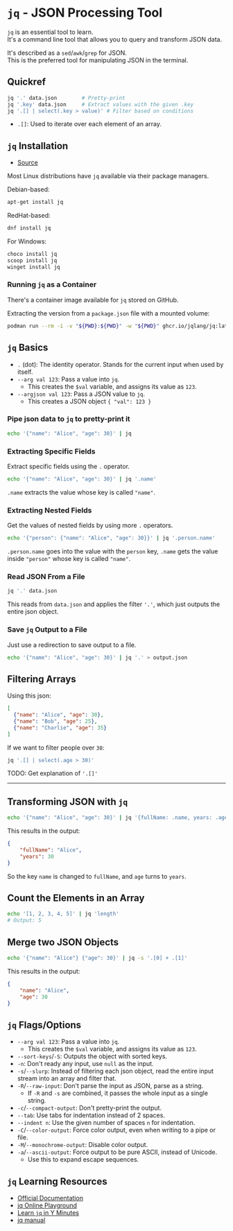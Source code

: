 # `jq` - JSON Processing Tool


`jq` is an essential tool to learn.  
It's a command line tool that allows you to query and transform JSON data.  

It's described as a `sed`/`awk`/`grep` for JSON.  
This is the preferred tool for manipulating JSON in the terminal.  


## Quickref
```bash
jq '.' data.json        # Pretty-print 
jq '.key' data.json     # Extract values with the given .key
jq '.[] | select(.key > value)' # Filter based on conditions
```
* `.[]`: Used to iterate over each element of an array.




## `jq` Installation
* [Source](https://github.com/jqlang/jq?tab=readme-ov-file#installation)

Most Linux distributions have `jq` available via their package managers.  

Debian-based:  
```bash
apt-get install jq
```
RedHat-based:  
```bash
dnf install jq
```
For Windows:
```bash
choco install jq
scoop install jq
winget install jq
```


### Running `jq` as a Container
There's a container image available for `jq` stored on GitHub.  

Extracting the version from a `package.json` file with a mounted volume:
```bash
podman run --rm -i -v "${PWD}:${PWD}" -w "${PWD}" ghcr.io/jqlang/jq:latest '.version' package.json
```

## `jq` Basics
* `.` (dot): The identity operator. Stands for the current input when used by itself.  
* `--arg val 123`: Pass a value into `jq`.
    * This creates the `$val` variable, and assigns its value as `123`.  
* `--argjson val 123`: Pass a JSON value to `jq`.  
    * This creates a JSON object `{ "val": 123 }`


### Pipe json data to `jq` to pretty-print it
```bash
echo '{"name": "Alice", "age": 30}' | jq
```

### Extracting Specific Fields
Extract specific fields using the `.` operator.
```bash
echo '{"name": "Alice", "age": 30}' | jq '.name'
```
`.name` extracts the value whose key is called `"name"`.  

### Extracting Nested Fields
Get the values of nested fields by using more `.` operators. 
```bash
echo '{"person": {"name": "Alice", "age": 30}}' | jq '.person.name'
```
`.person.name` goes into the value with the `person` key, `.name` gets the value 
inside `"person"` whose key is called `"name"`.  

### Read JSON From a File
```bash
jq '.' data.json
```
This reads from `data.json` and applies the filter `'.'`, which just outputs the
entire json object.  

### Save `jq` Output to a File
Just use a redirection to save output to a file.  
```bash
echo '{"name": "Alice", "age": 30}' | jq '.' > output.json
```

## Filtering Arrays
Using this json:
```json
[
  {"name": "Alice", "age": 30},
  {"name": "Bob", "age": 25},
  {"name": "Charlie", "age": 35}
]
```
If we want to filter people over `30`:

```bash
jq '.[] | select(.age > 30)'
```
TODO: Get explanation of `'.[]'`



---

## Transforming JSON with `jq`
```bash
echo '{"name": "Alice", "age": 30}' | jq '{fullName: .name, years: .age}'
```
This results in the output:
```json
{
    "fullName": "Alice",
    "years": 30
}
```
So the key `name` is changed to `fullName`, and `age` turns to `years`.  

## Count the Elements in an Array
```bash
echo '[1, 2, 3, 4, 5]' | jq 'length'
# Output: 5
```

## Merge two JSON Objects
```bash
echo '{"name": "Alice"} {"age": 30}' | jq -s '.[0] + .[1]'
```
This results in the output:
```json
{
    "name": "Alice",
    "age": 30
}
```



## `jq` Flags/Options
* `--arg val 123`: Pass a value into `jq`.
    * This creates the `$val` variable, and assigns its value as `123`.  
* `--sort-keys`/`-S`: Outputs the object with sorted keys.  
* `-n`: Don't ready any input, use `null` as the input. 
* `-s`/`--slurp`: Instead of filtering each json object, read the entire input stream into an array and filter that.  
* `-R`/`--raw-input`: Don't parse the input as JSON, parse as a string.  
    * If `-R` and `-s` are combined, it passes the whole input as a single string.  
* `-c`/`--compact-output`: Don't pretty-print the output.  
* `--tab`: Use tabs for indentation instead of 2 spaces.  
* `--indent n`: Use the given number of spaces `n` for indentation.  
* `-C`/`--color-output`: Force color output, even when writing to a pipe or file.  
* `-M`/`--monochrome-output`: Disable color output.  
* `-a`/`--ascii-output`: Force output to be pure ASCII, instead of Unicode.  
    * Use this to expand escape sequences.  


## `jq` Learning Resources

* [Official Documentation](https://github.com/jqlang/jq)
* [jq Online Playground](https://jqplay.org/)
* [Learn `jq` in Y Minutes](https://learnxinyminutes.com/docs/jq/)
* [jq manual](https://jqlang.github.io/jq/manual/)

